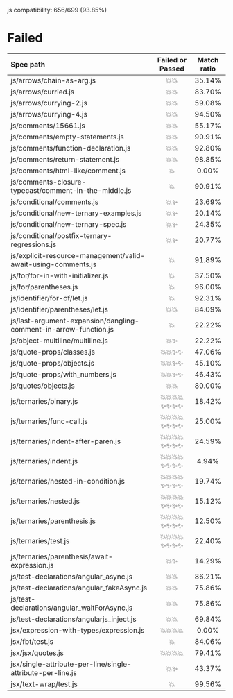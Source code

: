 js compatibility: 656/699 (93.85%)

# Failed

| Spec path | Failed or Passed | Match ratio |
| :-------- | :--------------: | :---------: |
| js/arrows/chain-as-arg.js | 💥💥 | 35.14% |
| js/arrows/curried.js | 💥💥 | 83.70% |
| js/arrows/currying-2.js | 💥💥 | 59.08% |
| js/arrows/currying-4.js | 💥💥 | 94.50% |
| js/comments/15661.js | 💥💥 | 55.17% |
| js/comments/empty-statements.js | 💥💥 | 90.91% |
| js/comments/function-declaration.js | 💥💥 | 92.80% |
| js/comments/return-statement.js | 💥💥 | 98.85% |
| js/comments/html-like/comment.js | 💥 | 0.00% |
| js/comments-closure-typecast/comment-in-the-middle.js | 💥 | 90.91% |
| js/conditional/comments.js | 💥✨ | 23.69% |
| js/conditional/new-ternary-examples.js | 💥✨ | 20.14% |
| js/conditional/new-ternary-spec.js | 💥✨ | 24.35% |
| js/conditional/postfix-ternary-regressions.js | 💥✨ | 20.77% |
| js/explicit-resource-management/valid-await-using-comments.js | 💥 | 91.89% |
| js/for/for-in-with-initializer.js | 💥 | 37.50% |
| js/for/parentheses.js | 💥 | 96.00% |
| js/identifier/for-of/let.js | 💥 | 92.31% |
| js/identifier/parentheses/let.js | 💥💥 | 84.09% |
| js/last-argument-expansion/dangling-comment-in-arrow-function.js | 💥 | 22.22% |
| js/object-multiline/multiline.js | 💥✨ | 22.22% |
| js/quote-props/classes.js | 💥💥✨✨ | 47.06% |
| js/quote-props/objects.js | 💥💥✨✨ | 45.10% |
| js/quote-props/with_numbers.js | 💥💥✨✨ | 46.43% |
| js/quotes/objects.js | 💥💥 | 80.00% |
| js/ternaries/binary.js | 💥💥💥💥✨✨✨✨ | 18.42% |
| js/ternaries/func-call.js | 💥💥💥💥✨✨✨✨ | 25.00% |
| js/ternaries/indent-after-paren.js | 💥💥💥💥✨✨✨✨ | 24.59% |
| js/ternaries/indent.js | 💥💥💥💥✨✨✨✨ | 4.94% |
| js/ternaries/nested-in-condition.js | 💥💥💥💥✨✨✨✨ | 19.74% |
| js/ternaries/nested.js | 💥💥💥💥✨✨✨✨ | 15.12% |
| js/ternaries/parenthesis.js | 💥💥💥💥✨✨✨✨ | 12.50% |
| js/ternaries/test.js | 💥💥💥💥✨✨✨✨ | 22.40% |
| js/ternaries/parenthesis/await-expression.js | 💥✨ | 14.29% |
| js/test-declarations/angular_async.js | 💥💥 | 86.21% |
| js/test-declarations/angular_fakeAsync.js | 💥💥 | 75.86% |
| js/test-declarations/angular_waitForAsync.js | 💥💥 | 75.86% |
| js/test-declarations/angularjs_inject.js | 💥💥 | 69.84% |
| jsx/expression-with-types/expression.js | 💥💥💥💥 | 0.00% |
| jsx/fbt/test.js | 💥 | 84.06% |
| jsx/jsx/quotes.js | 💥💥💥💥 | 79.41% |
| jsx/single-attribute-per-line/single-attribute-per-line.js | 💥✨ | 43.37% |
| jsx/text-wrap/test.js | 💥 | 99.56% |
